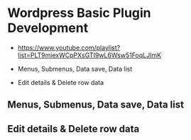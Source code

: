 # Wordpress Basic Plugin Development

- https://www.youtube.com/playlist?list=PLT9miexWCpPXsGTI9wL6Wsw51FoqLJImK

- Menus, Submenus, Data save, Data list
- Edit details & Delete row data

## Menus, Submenus, Data save, Data list




## Edit details & Delete row data





